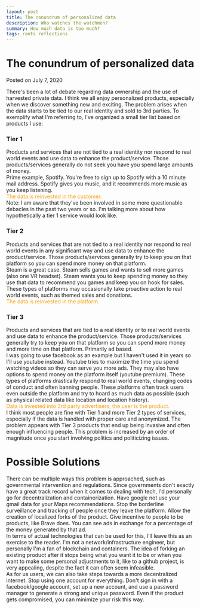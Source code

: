 ```yaml
---
layout: post
title: The conundrum of personalized data
description: Who watches the watchmen?
summary: How much data is too much?
tags: rants reflections
---
```




<h1>The conundrum of personalized data</h1>
<p>Posted on July 7, 2020 <br></p>
<p>There's been a lot of debate regarding data ownership and the use of harvested private data. I think we all enjoy personalized products, especially when we discover something new and exciting. The problem arises when the data starts to be tied to our real identity and sold to 3rd parties. To exemplify what I'm referring to, I've organized a small tier list based on products I use:</p>
<h3>Tier 1</h3>
<p>
Products and services that are not tied to a real identity nor respond to real world events and use data to enhance the product/service. Those products/services generally do not seek you have you spend large amounts of money.<br>
Prime example, Spotify. You're free to sign up to Spotify with a 10 minute mail address. Spotify gives you music, and it recommends more music as you keep listening. <br>
<span style="color: #FC9C04">The data is reinvested in the customer. </span><br>
Note: I am aware that they've been involved in some more questionable debacles in the past two years or so. I'm talking more about how hypothetically a tier 1 service would look like.
</p>
<h3>Tier 2</h3>
<p>
Products and services that are not tied to a real identity nor respond to real world events in any significant way and use data to enhance the product/service. Those products/services generally try to keep you on that platform so you can spend more money on that platform. <br>
Steam is a great case. Steam sells games and wants to sell more games (also one VR headset). Steam wants you to keep spending money so they use that data to recommend you games and keep you on hook for sales. These types of platforms may occasionally take proactive action to real world events, such as themed sales and donations.<br>
<span style="color: #FC9C04">The data is reinvested in the platform.</span>
</p>
<h3>Tier 3</h3>
<p>
Products and services that are tied to a real identity or to real world events and use data to enhance the product/service. Those products/services generally try to keep you on that platform so you can spend more money and more time on that platform. Primarily ad based.<br>
I was going to use facebook as an example but I haven't used it in years so I'll use youtube instead. Youtube tries to maximize the time you spend watching videos so they can serve you more ads. They may also have options to spend money on the platform itself (youtube premium). These types of platforms drastically respond to real world events, changing codes of conduct and often banning people. These platforms often track users even outside the platform and try to hoard as much data as possible (such as physical related data like location and location history).<br>
<span style="color: #FC9C04">Data is invested into 3rd party advertisers, the user is the product.</span><br>
I think most people are fine with Tier 1 and more Tier 2 types of services, especially if the data is handled with proper care and anonymized. The problem appears with Tier 3 products that end up being invasive and often enough influencing people. This problem is increased by an order of magnitude once you start involving politics and politicizing issues. 
</p>
<h1>Possible Solutions</h1>
<p>
There can be multiple ways this problem is approached, such as governmental intervention and regulations. Since governments don't exactly have a great track record when it comes to dealing with tech, I'd personally go for decentralization and containerization. Have google not use your gmail data for your Maps recommendations. Stop the borderline surveillance and tracking of people once they leave the platform. Allow the creation of localized forks of the product. Give incentive to people to be products, like Brave does. You can see ads in exchange for a percentage of the money generated by that ad.<br>
In terms of actual technologies that can be used for this, I'll leave this as an exercise to the reader. I'm not a network/infrastructure engineer, but personally I'm a fan of blockchain and containers. The idea of forking an existing product after it stops being what you want it to be or when you want to make some personal adjustments to it, like to a github project, is very appealing, despite the fact it can often seem infeasible.<br>
As for us users, we can also take steps towards a more decentralized internet. Stop using one account for everything. Don't sign in with a facebook/google account, set up a new account, and use a password manager to generate a strong and unique password. Even if the product gets compromised, you can minimize your risk this way.<br>
</p>
